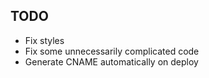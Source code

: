 ## TODO

- Fix styles
- Fix some unnecessarily complicated code
- Generate CNAME automatically on deploy
